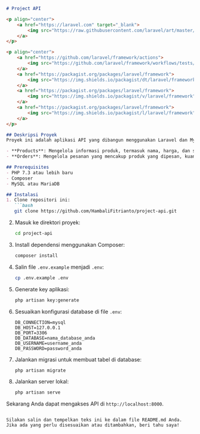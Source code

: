 ```markdown
# Project API

<p align="center">
    <a href="https://laravel.com" target="_blank">
        <img src="https://raw.githubusercontent.com/laravel/art/master/logo-lockup/5%20SVG/2%20CMYK/1%20Full%20Color/laravel-logolockup-cmyk-red.svg" width="400" alt="Laravel Logo">
    </a>
</p>

<p align="center">
    <a href="https://github.com/laravel/framework/actions">
        <img src="https://github.com/laravel/framework/workflows/tests/badge.svg" alt="Build Status">
    </a>
    <a href="https://packagist.org/packages/laravel/framework">
        <img src="https://img.shields.io/packagist/dt/laravel/framework" alt="Total Downloads">
    </a>
    <a href="https://packagist.org/packages/laravel/framework">
        <img src="https://img.shields.io/packagist/v/laravel/framework" alt="Latest Stable Version">
    </a>
    <a href="https://packagist.org/packages/laravel/framework">
        <img src="https://img.shields.io/packagist/l/laravel/framework" alt="License">
    </a>
</p>

## Deskripsi Proyek
Proyek ini adalah aplikasi API yang dibangun menggunakan Laravel dan MySQL. Aplikasi ini memiliki dua fitur utama: **Products** dan **Orders**.

- **Products**: Mengelola informasi produk, termasuk nama, harga, dan stok.
- **Orders**: Mengelola pesanan yang mencakup produk yang dipesan, kuantitas, dan informasi lainnya.

## Prerequisites
- PHP 7.3 atau lebih baru
- Composer
- MySQL atau MariaDB

## Instalasi
1. Clone repositori ini:
   ```bash
   git clone https://github.com/HambaliFitrianto/project-api.git
   ```
2. Masuk ke direktori proyek:
   ```bash
   cd project-api
   ```
3. Install dependensi menggunakan Composer:
   ```bash
   composer install
   ```
4. Salin file `.env.example` menjadi `.env`:
   ```bash
   cp .env.example .env
   ```
5. Generate key aplikasi:
   ```bash
   php artisan key:generate
   ```
6. Sesuaikan konfigurasi database di file `.env`:
   ```env
   DB_CONNECTION=mysql
   DB_HOST=127.0.0.1
   DB_PORT=3306
   DB_DATABASE=nama_database_anda
   DB_USERNAME=username_anda
   DB_PASSWORD=password_anda
   ```
7. Jalankan migrasi untuk membuat tabel di database:
   ```bash
   php artisan migrate
   ```
8. Jalankan server lokal:
   ```bash
   php artisan serve
   ```

Sekarang Anda dapat mengakses API di `http://localhost:8000`.
```

Silakan salin dan tempelkan teks ini ke dalam file README.md Anda. Jika ada yang perlu disesuaikan atau ditambahkan, beri tahu saya!